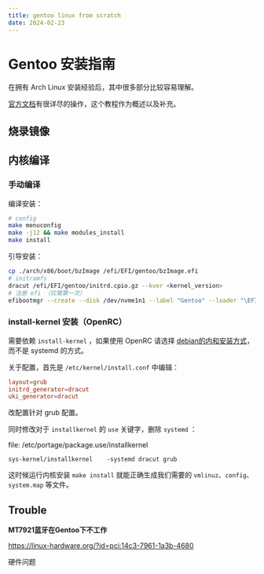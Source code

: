 ```yaml
---
title: gentoo linux from scratch
date: 2024-02-23
---
```


# Gentoo 安装指南

在拥有 Arch Linux 安装经验后，其中很多部分比较容易理解。

[官方文档](https://wiki.gentoo.org/wiki/Handbook:AMD64)有很详尽的操作，这个教程作为概述以及补充。

## 烧录镜像

## 内核编译

### 手动编译

编译安装：

```sh
# config
make menuconfig
make -j12 && make modules_install
make install
```

引导安装：

```sh
cp ./arch/x86/boot/bzImage /efi/EFI/gentoo/bzImage.efi
# initramfs
dracut /efi/EFI/gentoo/initrd.cpio.gz --kver <kernel_version>
# 注册 efi （仅需第一次）
efibootmgr --create --disk /dev/nvme1n1 --label "Gentoo" --loader "\EFI\gentoo\bzImage.efi" -u 'root=UUID=97ffc05a-6098-4af9-9d61-a40f403fffca initrd=\EFI\gentoo\initrd.cpio.gz'
```

### install-kernel 安装（OpenRC）

需要依赖 `install-kernel` ，如果使用 OpenRC 请选择 [debian的内和安装方式](https://wiki.gentoo.org/wiki/Installkernel#Debian.27s_installkernel)，而不是 systemd 的方式。

关于配置，首先是 `/etc/kernel/install.conf` 中编辑：

```conf
layout=grub
initrd_generator=dracut
uki_generator=dracut
```

改配置针对 grub 配置。


同时修改对于 `installkernel` 的 `use` 关键字，删除 `systemd` ：

file: /etc/portage/package.use/installkernel

```use
sys-kernel/installkernel    -systemd dracut grub
```

这时候运行内核安装 `make install` 就能正确生成我们需要的 `vmlinuz`、`config`、`system.map` 等文件。

## Trouble

**MT7921蓝牙在Gentoo下不工作**

https://linux-hardware.org/?id=pci:14c3-7961-1a3b-4680

硬件问题
